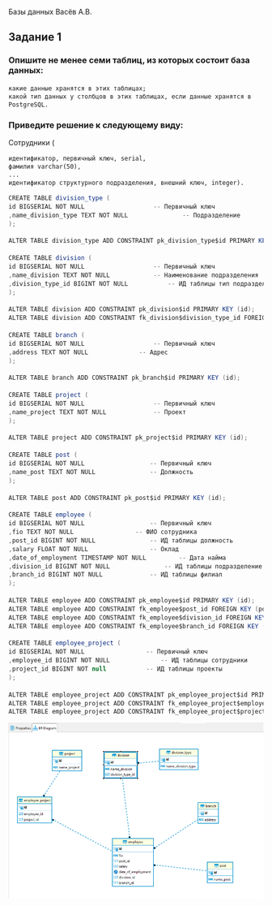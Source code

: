 Базы данных Васёв А.В.

## Задание 1
### Опишите не менее семи таблиц, из которых состоит база данных:

    какие данные хранятся в этих таблицах;
    какой тип данных у столбцов в этих таблицах, если данные хранятся в PostgreSQL.

### Приведите решение к следующему виду:

Сотрудники (

    идентификатор, первичный ключ, serial,
    фамилия varchar(50),
    ...
    идентификатор структурного подразделения, внешний ключ, integer).

```java
CREATE TABLE division_type (
id BIGSERIAL NOT NULL             		-- Первичный ключ
,name_division_type TEXT NOT NULL               -- Подразделение
);

ALTER TABLE division_type ADD CONSTRAINT pk_division_type$id PRIMARY KEY (id);

CREATE TABLE division (
id BIGSERIAL NOT NULL			        -- Первичный ключ
,name_division TEXT NOT NULL 			-- Наименование подразделения
,division_type_id BIGINT NOT NULL 	        -- ИД таблицы тип подразделения
);

ALTER TABLE division ADD CONSTRAINT pk_division$id PRIMARY KEY (id);
ALTER TABLE division ADD CONSTRAINT fk_division$division_type_id FOREIGN KEY (division_type_id) REFERENCES division_type(id);

CREATE TABLE branch (
id BIGSERIAL NOT NULL 			        -- Первичный ключ
,address TEXT NOT NULL 				-- Адрес
);

ALTER TABLE branch ADD CONSTRAINT pk_branch$id PRIMARY KEY (id);

CREATE TABLE project (
id BIGSERIAL NOT NULL			        -- Первичный ключ
,name_project TEXT NOT NULL 			-- Проект
);

ALTER TABLE project ADD CONSTRAINT pk_project$id PRIMARY KEY (id);

CREATE TABLE post (
id BIGSERIAL NOT NULL			       -- Первичный ключ
,name_post TEXT NOT NULL 		       -- Должность
);

ALTER TABLE post ADD CONSTRAINT pk_post$id PRIMARY KEY (id);

CREATE TABLE employee (
id BIGSERIAL NOT NULL 			       -- Первичный ключ
,fio TEXT NOT NULL 			       -- ФИО сотрудника
,post_id BIGINT NOT NULL		       -- ИД таблицы должность
,salary FLOAT NOT NULL 			       -- Оклад
,date_of_employment TIMESTAMP NOT NULL         -- Дата найма
,division_id BIGINT NOT NULL 		       -- ИД таблицы подразделение
,branch_id BIGINT NOT NULL 		       -- ИД таблицы филиал
);

ALTER TABLE employee ADD CONSTRAINT pk_employee$id PRIMARY KEY (id);
ALTER TABLE employee ADD CONSTRAINT fk_employee$post_id FOREIGN KEY (post_id) REFERENCES post(id);
ALTER TABLE employee ADD CONSTRAINT fk_employee$division_id FOREIGN KEY (division_id) REFERENCES division(id);
ALTER TABLE employee ADD CONSTRAINT fk_employee$branch_id FOREIGN KEY (branch_id) REFERENCES branch(id);

CREATE TABLE employee_project (
id BIGSERIAL NOT NULL 			      -- Первичный ключ
,employee_id BIGINT NOT NULL 		      -- ИД таблицы сотрудники
,project_id BIGINT NOT null		      -- ИД таблицы проекты
);

ALTER TABLE employee_project ADD CONSTRAINT pk_employee_project$id PRIMARY KEY (id);
ALTER TABLE employee_project ADD CONSTRAINT fk_employee_project$employee_id FOREIGN KEY (employee_id) REFERENCES employee(id);
ALTER TABLE employee_project ADD CONSTRAINT fk_employee_project$project_id FOREIGN KEY (project_id) REFERENCES project(id);
```

![alt text](https://github.com/rus42/DB/blob/main/Task_1.png)
